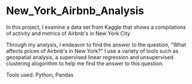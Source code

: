 # New_York_Airbnb_Analysis

In this project, I examine a data set from Kaggle that shows a compilations of activity and metrics of Airbnb's in New York City

Through my analysis, I endeavor to find the answer to the question, "What affects prices of Airbnb's in New York?" I use a variety of tools such as geospatial analysis, a 
supervised linear regression and unsupervised clustering alogorithm to help me find the answer to this question.

Tools used: Python, Pandas
